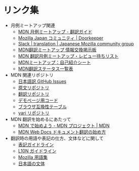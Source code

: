 # リンク集

- 月例ミートアップ関連
    - [MDN 月例ミートアップ - 翻訳ガイド](https://mozilla-japan.github.io/mdn-translation-guide/)
    - [Mozilla Japan コミュニティ | Doorkeeper](https://mozilla.doorkeeper.jp/)
    - [Slack | translation | Japanese Mozilla community group](https://app.slack.com/client/T578ZUDLM/C5N6SFQMP)
    - [MDN翻訳ミートアップ 情報交換掲示板](https://docs.google.com/document/d/16cKB9t8Deiv0emx01jvy1TJPIFQrqd-EUxZMRUvhlj0/edit)
    - [MDN 翻訳月例ミートアップ・レビュー待ちリスト](https://docs.google.com/document/d/1yqCjvvN8md6qca-WWZsYbPTIM8AFzBjFGYqPQ2t8q4U/edit)
    - [MDNミートアップ：自己紹介シート](https://docs.google.com/spreadsheets/d/1N73mciqvlQbuC4457OMteS-TXDldj75XybDKfK8CToI/edit#gid=0)
    - [MDN翻訳ステータス一覧表](https://mdn.lavoscore.org/?regex_b=glossary&sort=size-asc&filter=not-ja)
- MDN 関連リポジトリ
    - [日本語訳 GitHub Issues](https://github.com/mozilla-japan/translation/issues)
    - [原文リポジトリ](https://github.com/mdn/content)
    - [翻訳リポジトリ](https://github.com/mdn/translated-content)
    - [デモページ用コード](https://github.com/mdn/interactive-examples)
    - [ブラウザ互換性テーブル](https://github.com/mdn/browser-compat-data/)
    - [yari リポジトリ](https://github.com/mdn/yari)
- MDN 翻訳を始めるにあたって
    - [MDN で始めよう - MDN プロジェクト | MDN](https://developer.mozilla.org/ja/docs/MDN/Community/Contributing/Getting_started#Possible_task_types)
    - [MDN Web Docs ドキュメント翻訳の始め方](https://github.com/mozilla-japan/translation/wiki/Get-started-with-translation-of-Mozilla-documentations)
- 翻訳時の用語や表記の仕方、文体などに関して
    - [表記ガイドライン](https://github.com/mozilla-japan/translation/wiki/Editorial-Guideline)
    - [L10N ガイドライン](https://github.com/mozilla-japan/translation/wiki/L10N-Guideline)
    - [Mozilla 用語集](https://github.com/mozilla-japan/translation/wiki/Mozilla-L10N-Glossary)
    - [日本語の文体](https://docs.google.com/spreadsheets/d/1y-hC-xMXawCgcYZwJDnvuSlAOTgMRLLyqXurpYkJbYE/edit#gid=0)
